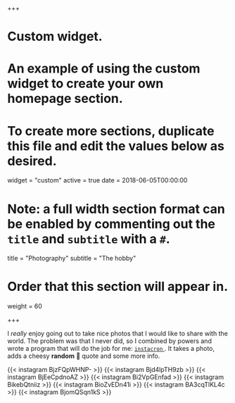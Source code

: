 +++
# Custom widget.
# An example of using the custom widget to create your own homepage section.
# To create more sections, duplicate this file and edit the values below as desired.
widget = "custom"
active = true
date = 2018-06-05T00:00:00

# Note: a full width section format can be enabled by commenting out the `title` and `subtitle` with a `#`.
title = "Photography"
subtitle = "The hobby"

# Order that this section will appear in.
weight = 60

+++

I *really* enjoy going out to take nice photos that I would like to share with the world. The problem was that I never did, so I combined by powers and wrote a program that will do the job for me: [`instacron` <em class="fa fa-github"> </em>](https://github.com/basnijholt/instacron). It takes a photo, adds a cheesy **random** :cheese: quote and some more info.

{{< instagram BjzFQpWHNP- >}}
{{< instagram Bjd4lpTH9zb >}}
{{< instagram BjEeCpdnoAZ >}}
{{< instagram Bi2VpGEnfad >}}
{{< instagram BikebQtniiz >}}
{{< instagram BioZvEDn41i >}}
{{< instagram BA3cqTlKL4c >}}
{{< instagram BjomQSqn1kS >}}
